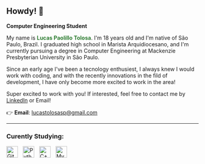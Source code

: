 ## Howdy! 👋

**Computer Engineering Student**

My name is <span style="color:#2e7d32;">**Lucas Paolillo Tolosa**</span>. I'm 18 years old and I'm native of São Paulo, Brazil. I graduated high school in Marista Arquidiocesano, and I'm currently pursuing a degree in Computer Engineering at Mackenzie Presbyterian University in São Paulo. 

Since an early age I've been a tecnology enthusiest, I always knew I would work with coding, and with the recently innovations in the fild of development, I have only become more excited to work in the area!

Super excited to work with you! If interested, feel free to contact me by [LinkedIn](https://www.linkedin.com/in/lucas-tolosa-54a959358/) or Email!

👉 **Email**: lucastolosasp@gmail.com

---

### Curently Studying:
<img 
    align="left" 
    alt="Git" 
    title="Git"
    width="30px" 
    style="padding-right: 10px;" 
    src="https://cdn.jsdelivr.net/gh/devicons/devicon@latest/icons/git/git-original.svg" 
/>
<img 
    align="left" 
    alt="Python" 
    title="Python"
    width="30px" 
    style="padding-right: 10px;" 
    src="https://cdn.jsdelivr.net/gh/devicons/devicon@latest/icons/python/python-original.svg" 
/>
<img 
    align="left" 
    alt="C++" 
    title="C++"
    width="30px" 
    style="padding-right: 10px;" 
    src="https://cdn.jsdelivr.net/gh/devicons/devicon@latest/icons/cplusplus/cplusplus-original.svg"
/>
<img 
    align="left" 
    alt="MySQL" 
    title="MySQL"
    width="30px" 
    style="padding-right: 10px;" 
    src="https://cdn.jsdelivr.net/gh/devicons/devicon@latest/icons/mysql/mysql-original.svg"
/>
<br/>
<br/>
</p>